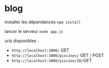 # blog

installer les dépendances
`npm install`

lancer le serveur
`node app.js`

urls disponibles :
- `http://localhost:3000/` GET
- `http://localhost:3000/piscines/` GET / POST
- `http://localhost:3000/piscine/ID/`GET

